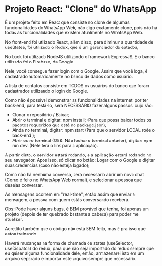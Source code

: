 # Projeto React: "Clone" do WhatsApp

É um projeto feito em React que consiste no clone de algumas funcionalidades do WhatsApp Web,
não digo exatamente clone, pois não há todas as funcionalidades que existem atualmente no WhatsApp Web.

No front-end foi utilizado React, além disso, para diminuir a quantidade de useStates, foi utilizado o Redux, que é um gerenciador de estados;

No back foi utilizado NodeJS utilizando o framework ExpressJS;
E o banco utilizado foi o Firebase, da Google.

Nele, você consegue fazer login com o Google. Assim que você loga, é cadastrado automaticamente no banco de dados como usuário.

A lista de contatos consiste em TODOS os usuários do banco que foram cadastrados utilizando o login do Google.

Como não é possível demonstrar as funcionalidades na internet, por ter back-end, para testá-lo, será NECESSÁRIO fazer alguns passos, cujo são:

- Clonar o repositório / Baixar;
- Abrir o terminal e digitar: npm install; (Para que possa baixar todos os pacotes requeridos que está no package.json);
- Ainda no terminal, digitar: npm start (Para que o servidor LOCAL rode o back-end );
- Abrir outro terminal (OBS: Não fechar o terminal anterior), digitar: npm run dev. (Nele terá o link para a aplicação).

A partir disto, o servidor estará rodando, e a aplicação estará rodando no seu navegador. Após isso, só clicar no botão: Logar com o Google e digitar suas credencias (caso não esteja logado);

Como não há nenhuma conversa, será necessário abrir um novo chat (Como é feito no WhatsApp Web normal), e selecionar a pessoa que desejas conversar.

As mensagens ocorrem em "real-time", então assim que enviar a mensagem, a pessoa com quem estás conversando receberá.

Obs: Pode haver alguns bugs, é BEM provável que tenha, foi apenas um projeto (depois de ter quebrado bastante a cabeça) para poder me atualizar.

Acredito também que o código não está BEM feito, mas é pra isso que estou treinando.

Haverá mudanças na forma de chamada de states (useSelector, useDispatch) do redux, para que não seja importado do redux sempre que eu quiser alguma funcionalidade dele, então, armazenarei isto em um arquivo separado e importar este arquivo sempre que necessário.
